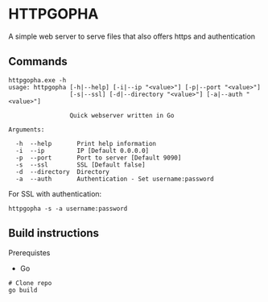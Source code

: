# HTTPGOPHA

A simple web server to serve files that also offers https and authentication

## Commands

```
httpgopha.exe -h
usage: httpgopha [-h|--help] [-i|--ip "<value>"] [-p|--port "<value>"]
                 [-s|--ssl] [-d|--directory "<value>"] [-a|--auth "<value>"]

                 Quick webserver written in Go

Arguments:

  -h  --help       Print help information
  -i  --ip         IP [Default 0.0.0.0]
  -p  --port       Port to server [Default 9090]
  -s  --ssl        SSL [Default false]
  -d  --directory  Directory
  -a  --auth       Authentication - Set username:password
``` 

For SSL with authentication:

```
httpgopha -s -a username:password
```

## Build instructions

Prerequistes 
* Go

```
# Clone repo
go build
```
